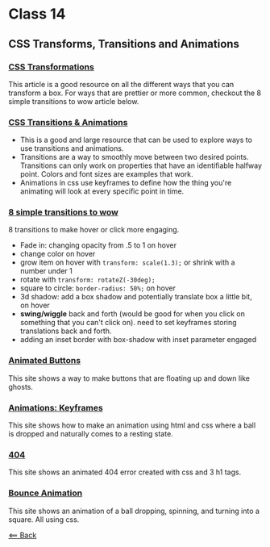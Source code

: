 # Class 14

## CSS Transforms, Transitions and Animations

### [CSS Transformations](http://learn.shayhowe.com/advanced-html-css/css-transforms/)

This article is a good resource on all the different ways that you can transform a box. For ways that are prettier or more common, checkout the 8 simple transitions to wow article below.

### [CSS Transitions & Animations](http://learn.shayhowe.com/advanced-html-css/transitions-animations/)

- This is a good and large resource that can be used to explore ways to use transitions and animations.
- Transitions are a way to smoothly move between two desired points. Transitions can only work on properties that have an identifiable halfway point. Colors and font sizes are examples that work.
- Animations in css use keyframes to define how the thing you're animating will look at every specific point in time.

### [8 simple transitions to wow](http://www.webdesignerdepot.com/2014/05/8-simple-css3-transitions-that-will-wow-your-users)

8 transitions to make hover or click more engaging.

- Fade in: changing opacity from .5 to 1 on hover
- change color on hover
- grow item on hover with `transform: scale(1.3);` or shrink with a number under 1
- rotate with `transform: rotateZ(-30deg);`
- square to circle: `border-radius: 50%;` on hover
- 3d shadow: add a box shadow and potentially translate box a little bit, on hover
- **swing/wiggle** back and forth (would be good for when you click on something that you can't click on). need to set keyframes storing translations back and forth.
- adding an inset border with box-shadow with inset parameter engaged

### [Animated Buttons](http://codepen.io/retyui/pen/ByoaXV)

This site shows a way to make buttons that are floating up and down like ghosts.

### [Animations: Keyframes](http://codepen.io/akshaychauhan/pen/oAfae)

This site shows how to make an animation using html and css where a ball is dropped and naturally comes to a resting state.

### [404](http://codepen.io/kieranfivestars/pen/MYdQxX)

This site shows an animated 404 error created with css and 3 h1 tags.

### [Bounce Animation](http://codepen.io/dp_lewis/pen/gCfBv)

This site shows an animation of a ball dropping, spinning, and turning into a square. All using css.

[<== Back](../README.md)

